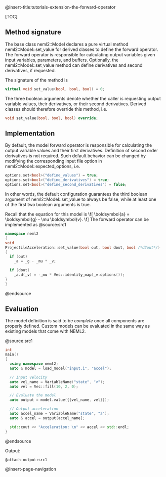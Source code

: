 @insert-title:tutorials-extension-the-forward-operator

[TOC]

## Method signature

The base class neml2::Model declares a pure virtual method neml2::Model::set_value for derived classes to define the forward operator. The forward operator is responsible for calculating output variables given input variables, parameters, and buffers. Optionally, the neml2::Model::set_value method can define derivatives and second derivatives, if requested.

The signature of the method is
```cpp
virtual void set_value(bool, bool, bool) = 0;
```
The three boolean arguments denote whether the caller is requesting output variable values, their derivatives, or their second derivatives. Derived classes should therefore override this method, i.e.
```cpp
void set_value(bool, bool, bool) override;
```

## Implementation

By default, the model forward operator is responsible for calculating the output variable values and their first derivatives. Definition of second order derivatives is not required. Such default behavior can be changed by modifying the corresponding input file option in neml2::Model::expected_options, i.e.
```cpp
options.set<bool>("define_values") = true;
options.set<bool>("define_derivatives") = true;
options.set<bool>("define_second_derivatives") = false;
```
In other words, the default configuration guarantees the third boolean argument of neml2::Model::set_value to always be false, while at least one of the first two boolean arguments is true.

Recall that the equation for this model is
\f[
  \boldsymbol{a} = \boldsymbol{g} - \mu \boldsymbol{v}.
\f]
The forward operator can be implemented as
@source:src1
```cpp
namespace neml2
{
void
ProjectileAcceleration::set_value(bool out, bool dout, bool /*d2out*/)
{
  if (out)
    _a = _g - _mu * _v;

  if (dout)
    _a.d(_v) = -_mu * Vec::identity_map(_v.options());
}
}
```
@endsource

## Evaluation

The model definition is said to be *complete* once all components are properly defined. Custom models can be evaluated in the same way as existing models that come with NEML2.

@source:src1
```cpp
int
main()
{
  using namespace neml2;
  auto & model = load_model("input.i", "accel");

  // Input velocity
  auto vel_name = VariableName("state", "v");
  auto vel = Vec::fill(10, 2, 0);

  // Evaluate the model
  auto output = model.value({{vel_name, vel}});

  // Output acceleration
  auto accel_name = VariableName("state", "a");
  auto & accel = output[accel_name];

  std::cout << "Acceleration: \n" << accel << std::endl;
}
```
@endsource

Output:
```
@attach-output:src1
```

@insert-page-navigation

